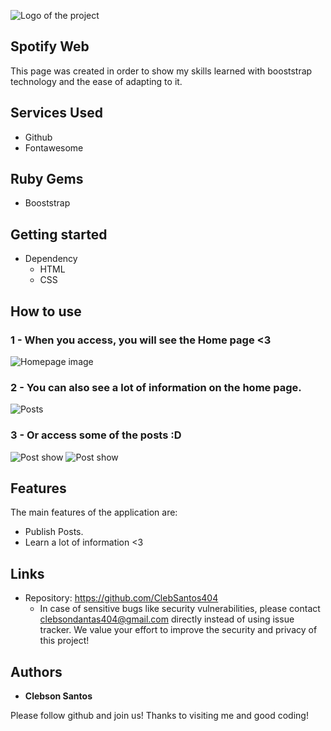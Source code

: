 ![Logo of the project](https://scontent.xx.fbcdn.net/v/t1.15752-9/359677221_2175161242847573_6763602215947541747_n.png?stp=dst-png_p403x403&_nc_cat=105&cb=99be929b-3346023f&ccb=1-7&_nc_sid=aee45a&_nc_ohc=DQQWDwoheu0AX_2vQiV&_nc_oc=AQnAEKB_9ekLj0ViG5MS4fid11Hkrfj-dUl5xbNQSpM9IbXOkM-HKQIk-vtURLtqupDKjpRq-aaCqUHO9ddqStVc&_nc_ad=z-m&_nc_cid=0&_nc_ht=scontent.xx&oh=03_AdQagy8RgwUwPX50CELh9JS05S8rpqQTG5A-CdZPXiUcNQ&oe=64F07F42)


## Spotify Web 
This page was created in order to show my skills learned with booststrap technology and the ease of adapting to it.


## Services Used

* Github
* Fontawesome

## Ruby Gems

* Booststrap


## Getting started

* Dependency
  - HTML  
  - CSS


## How to use

### 1 - When you access, you will see the Home page <3

![Homepage image](https://scontent.xx.fbcdn.net/v/t1.15752-9/359677221_2175161242847573_6763602215947541747_n.png?stp=dst-png_p403x403&_nc_cat=105&cb=99be929b-3346023f&ccb=1-7&_nc_sid=aee45a&_nc_ohc=DQQWDwoheu0AX_2vQiV&_nc_oc=AQnAEKB_9ekLj0ViG5MS4fid11Hkrfj-dUl5xbNQSpM9IbXOkM-HKQIk-vtURLtqupDKjpRq-aaCqUHO9ddqStVc&_nc_ad=z-m&_nc_cid=0&_nc_ht=scontent.xx&oh=03_AdQagy8RgwUwPX50CELh9JS05S8rpqQTG5A-CdZPXiUcNQ&oe=64F07F42)

### 2 - You can also see a lot of information on the home page.

![Posts](https://scontent.xx.fbcdn.net/v/t1.15752-9/363597893_6686811284715571_106271129804381975_n.png?stp=dst-png_p403x403&_nc_cat=110&cb=99be929b-3346023f&ccb=1-7&_nc_sid=aee45a&_nc_ohc=Hznh2edNodEAX_aOoZe&_nc_ad=z-m&_nc_cid=0&_nc_ht=scontent.xx&oh=03_AdTbtg7OVV2t30Qj-sTMwSJE8HqoPvbrq43q-xiOnLJJNQ&oe=64F06F0F)

### 3 - Or access some of the posts :D

![Post show](https://scontent.xx.fbcdn.net/v/t1.15752-9/359681761_837493647449500_7501900514097016385_n.png?stp=dst-png_p403x403&_nc_cat=104&cb=99be929b-3346023f&ccb=1-7&_nc_sid=aee45a&_nc_ohc=Fn9u1IKa-W0AX_d66ad&_nc_ad=z-m&_nc_cid=0&_nc_ht=scontent.xx&oh=03_AdTIZHbKNEJiyX0u7U0IX1yhlE8y9q2R9OGdVXZkmWQHtw&oe=64F06341)
![Post show](https://scontent.xx.fbcdn.net/v/t1.15752-9/359525362_601588328824689_451029568787983252_n.png?_nc_cat=111&cb=99be929b-3346023f&ccb=1-7&_nc_sid=aee45a&_nc_ohc=DcA4sgwQR1wAX8KXY-V&_nc_ad=z-m&_nc_cid=0&_nc_ht=scontent.xx&oh=03_AdQIPwSG5O8BssTH7t1JIIlRJN4X08nURb6lh1gTXtb5qw&oe=64F0589C)


## Features

The main features of the application are:
 - Publish Posts.
 - Learn a lot of information <3


## Links
  - Repository: https://github.com/ClebSantos404
    - In case of sensitive bugs like security vulnerabilities, please contact
      clebsondantas404@gmail.com directly instead of using issue tracker. We value your effort
      to improve the security and privacy of this project!


  ## Authors

  * **Clebson Santos** 

  Please follow github and join us!
  Thanks to visiting me and good coding!
